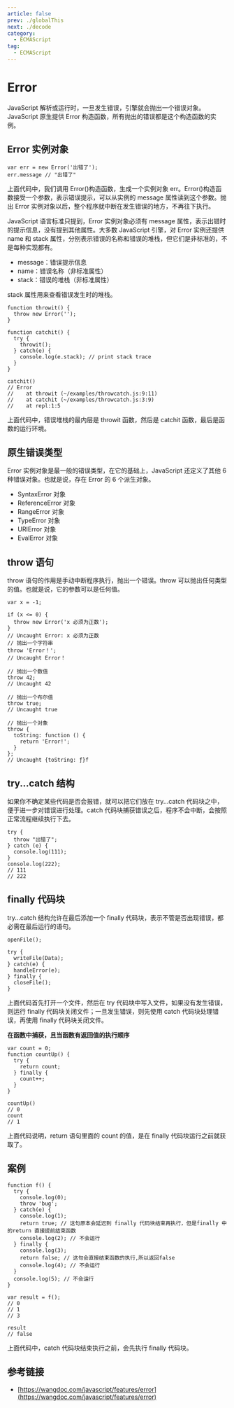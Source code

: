 ```yaml
---
article: false
prev: ./globalThis
next: ./decode
category:
  - ECMAScript
tag:
  - ECMAScript
---
```


# Error

JavaScript 解析或运行时，一旦发生错误，引擎就会抛出一个错误对象。JavaScript 原生提供 Error 构造函数，所有抛出的错误都是这个构造函数的实例。

<!-- more -->

## Error 实例对象

```js:no-line-numbers
var err = new Error('出错了');
err.message // "出错了"
```

上面代码中，我们调用 Error()构造函数，生成一个实例对象 err。Error()构造函数接受一个参数，表示错误提示，可以从实例的 message 属性读到这个参数。抛出 Error 实例对象以后，整个程序就中断在发生错误的地方，不再往下执行。

JavaScript 语言标准只提到，Error 实例对象必须有 message 属性，表示出错时的提示信息，没有提到其他属性。大多数 JavaScript 引擎，对 Error 实例还提供 name 和 stack 属性，分别表示错误的名称和错误的堆栈，但它们是非标准的，不是每种实现都有。

- message：错误提示信息
- name：错误名称（非标准属性）
- stack：错误的堆栈（非标准属性）

stack 属性用来查看错误发生时的堆栈。

```js:no-line-numbers
function throwit() {
  throw new Error('');
}

function catchit() {
  try {
    throwit();
  } catch(e) {
    console.log(e.stack); // print stack trace
  }
}

catchit()
// Error
//    at throwit (~/examples/throwcatch.js:9:11)
//    at catchit (~/examples/throwcatch.js:3:9)
//    at repl:1:5
```

上面代码中，错误堆栈的最内层是 throwit 函数，然后是 catchit 函数，最后是函数的运行环境。

## 原生错误类型

Error 实例对象是最一般的错误类型，在它的基础上，JavaScript 还定义了其他 6 种错误对象。也就是说，存在 Error 的 6 个派生对象。

- SyntaxError 对象
- ReferenceError 对象
- RangeError 对象
- TypeError 对象
- URIError 对象
- EvalError 对象

## throw 语句

throw 语句的作用是手动中断程序执行，抛出一个错误。throw 可以抛出任何类型的值。也就是说，它的参数可以是任何值。

```js:no-line-numbers
var x = -1;

if (x <= 0) {
  throw new Error('x 必须为正数');
}
// Uncaught Error: x 必须为正数
// 抛出一个字符串
throw 'Error！';
// Uncaught Error！

// 抛出一个数值
throw 42;
// Uncaught 42

// 抛出一个布尔值
throw true;
// Uncaught true

// 抛出一个对象
throw {
  toString: function () {
    return 'Error!';
  }
};
// Uncaught {toString: ƒ}f
```

## try...catch 结构

如果你不确定某些代码是否会报错，就可以把它们放在 try...catch 代码块之中，便于进一步对错误进行处理。catch 代码块捕获错误之后，程序不会中断，会按照正常流程继续执行下去。

```js:no-line-numbers
try {
  throw "出错了";
} catch (e) {
  console.log(111);
}
console.log(222);
// 111
// 222
```

## finally 代码块

try...catch 结构允许在最后添加一个 finally 代码块，表示不管是否出现错误，都必需在最后运行的语句。

```js:no-line-numbers
openFile();

try {
  writeFile(Data);
} catch(e) {
  handleError(e);
} finally {
  closeFile();
}
```

上面代码首先打开一个文件，然后在 try 代码块中写入文件，如果没有发生错误，则运行 finally 代码块关闭文件；一旦发生错误，则先使用 catch 代码块处理错误，再使用 finally 代码块关闭文件。

**在函数中捕获，且当函数有返回值的执行顺序**

```js:no-line-numbers
var count = 0;
function countUp() {
  try {
    return count;
  } finally {
    count++;
  }
}

countUp()
// 0
count
// 1
```

上面代码说明，return 语句里面的 count 的值，是在 finally 代码块运行之前就获取了。

## 案例

```js:no-line-numbers
function f() {
  try {
    console.log(0);
    throw 'bug';
  } catch(e) {
    console.log(1);
    return true; // 这句原本会延迟到 finally 代码块结束再执行，但是finally 中的return 直接提前结束函数
    console.log(2); // 不会运行
  } finally {
    console.log(3);
    return false; // 这句会直接结束函数的执行,所以返回false
    console.log(4); // 不会运行
  }
  console.log(5); // 不会运行
}

var result = f();
// 0
// 1
// 3

result
// false
```

上面代码中，catch 代码块结束执行之前，会先执行 finally 代码块。

## 参考链接

- [https://wangdoc.com/javascript/features/error](https://wangdoc.com/javascript/features/error)
